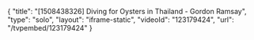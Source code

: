 {
    "title": "[1508438326] Diving for Oysters in Thailand - Gordon Ramsay",
    "type": "solo",
    "layout": "iframe-static",
    "videoId": "123179424",
    "url": "\/tvpembed\/123179424"
}